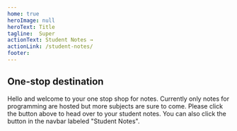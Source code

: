 ```yaml
---
home: true
heroImage: null
heroText: Title
tagline:  Super
actionText: Student Notes →
actionLink: /student-notes/
footer:
---
```


## One-stop destination

<p> Hello and welcome to your one stop shop for notes. Currently only notes for programming are hosted but more subjects are sure to come. Please click the button above to head over to your student notes. You can also click the button in the navbar labeled "Student Notes". </p>
